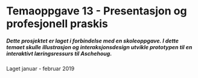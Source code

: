 # Temaoppgave 13 - Presentasjon og profesjonell praskis

##### Dette prosjektet er laget i forbindelse med en skoleoppgave. I dette temaet skulle illustrasjon og interaksjonsdesign utvikle prototypen til en interaktivt læringsressurs til Aschehoug.

Laget januar - februar 2019
